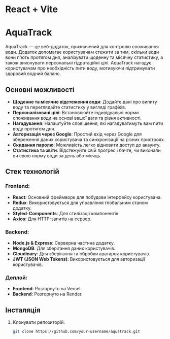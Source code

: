 # React + Vite

# AquaTrack

AquaTrack — це веб-додаток, призначений для контролю споживання води. Додаток допомагає користувачам стежити за тим, скільки води вони п'ють протягом дня, аналізувати щоденну та місячну статистику, а також виконувати персональні гідратаційні цілі. AquaTrack нагадує користувачам про необхідність пити воду, мотивуючи підтримувати здоровий водний баланс.

## Основні можливості

- **Щоденне та місячне відстеження води**: Додайте дані про випиту воду та переглядайте статистику у вигляді графіків.
- **Персоналізовані цілі**: Встановлюйте індивідуальні норми споживання води на основі вашої ваги та рівня активності.
- **Нагадування**: Налаштуйте сповіщення, які нагадуватимуть вам пити воду протягом дня.
- **Авторизація через Google**: Простий вхід через Google для збереження даних користувача та синхронізації на різних пристроях.
- **Скидання паролю**: Можливість легко відновити доступ до акаунту.
- **Статистика та звіти**: Відстежуйте свій прогрес і бачте, чи виконали ви свою норму води за день або місяць.

## Стек технологій

### Frontend:
- **React**: Основний фреймворк для побудови інтерфейсу користувача.
- **Redux**: Використовується для управління глобальним станом додатку.
- **Styled-Components**: Для стилізації компонентів.
- **Axios**: Для HTTP-запитів на сервер.

### Backend:
- **Node.js & Express**: Серверна частина додатку.
- **MongoDB**: Для зберігання даних користувачів.
- **Cloudinary**: Для зберігання та обробки аватарок користувачів.
- **JWT (JSON Web Tokens)**: Використовується для авторизації користувачів.

### Деплой:
- **Frontend**: Розгорнуто на Vercel.
- **Backend**: Розгорнуто на Render.

## Інсталяція

1. Клонувати репозиторій:

   ```bash
   git clone https://github.com/your-username/aquatrack.git
